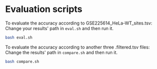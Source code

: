 # Evaluation scripts

To evaluate the accuracy according to GSE225614_HeLa-WT_sites.tsv: Change your results' path in `eval.sh` and then run it.

```sh
bash eval.sh
```

To evaluate the accuracy according to another three .filtered.tsv files: Change the results' path in `compare.sh` and then run it.

```sh
bash compare.sh
```

